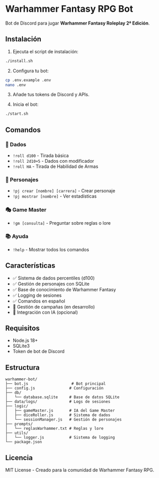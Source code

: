 # Warhammer Fantasy RPG Bot

Bot de Discord para jugar **Warhammer Fantasy Roleplay 2ª Edición**.

## Instalación

1. Ejecuta el script de instalación:
```bash
./install.sh
```

2. Configura tu bot:
```bash
cp .env.example .env
nano .env
```

3. Añade tus tokens de Discord y APIs.

4. Inicia el bot:
```bash
./start.sh
```

## Comandos

### 🎲 Dados
- `!roll d100` - Tirada básica
- `!roll 2d10+5` - Dados con modificador
- `!roll HA` - Tirada de Habilidad de Armas

### 👤 Personajes
- `!pj crear [nombre] [carrera]` - Crear personaje
- `!pj mostrar [nombre]` - Ver estadísticas

### 🎭 Game Master
- `!gm [consulta]` - Preguntar sobre reglas o lore

### 📚 Ayuda
- `!help` - Mostrar todos los comandos

## Características

- ✅ Sistema de dados percentiles (d100)
- ✅ Gestión de personajes con SQLite
- ✅ Base de conocimiento de Warhammer Fantasy
- ✅ Logging de sesiones
- ✅ Comandos en español
- 🔄 Gestión de campañas (en desarrollo)
- 🔄 Integración con IA (opcional)

## Requisitos

- Node.js 18+
- SQLite3
- Token de bot de Discord

## Estructura

```
warhammer-bot/
├── bot.js                   # Bot principal
├── config.js               # Configuración
├── db/
│   └── database.sqlite     # Base de datos SQLite
├── data/logs/              # Logs de sesiones
├── logic/
│   ├── gameMaster.js       # IA del Game Master
│   ├── diceRoller.js       # Sistema de dados
│   └── sessionManager.js   # Gestión de personajes
├── prompts/
│   └── reglasWarhammer.txt # Reglas y lore
├── utils/
│   └── logger.js           # Sistema de logging
└── package.json
```

## Licencia

MIT License - Creado para la comunidad de Warhammer Fantasy RPG.

